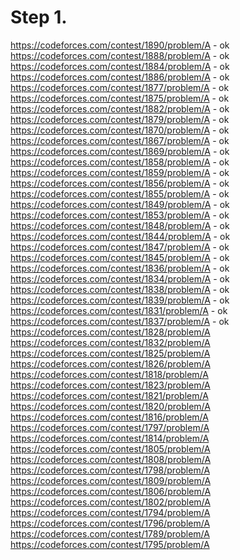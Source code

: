 # Step 1.
https://codeforces.com/contest/1890/problem/A - ok    
https://codeforces.com/contest/1888/problem/A - ok    
https://codeforces.com/contest/1884/problem/A - ok    
https://codeforces.com/contest/1886/problem/A - ok  
https://codeforces.com/contest/1877/problem/A - ok     
https://codeforces.com/contest/1875/problem/A - ok    
https://codeforces.com/contest/1882/problem/A - ok     
https://codeforces.com/contest/1879/problem/A - ok     
https://codeforces.com/contest/1870/problem/A - ok  
https://codeforces.com/contest/1867/problem/A - ok  
https://codeforces.com/contest/1869/problem/A - ok  
https://codeforces.com/contest/1858/problem/A - ok   
https://codeforces.com/contest/1859/problem/A - ok  
https://codeforces.com/contest/1856/problem/A - ok   
https://codeforces.com/contest/1855/problem/A - ok   
https://codeforces.com/contest/1849/problem/A - ok   
https://codeforces.com/contest/1853/problem/A - ok   
https://codeforces.com/contest/1848/problem/A - ok  
https://codeforces.com/contest/1844/problem/A - ok   
https://codeforces.com/contest/1847/problem/A - ok   
https://codeforces.com/contest/1845/problem/A - ok   
https://codeforces.com/contest/1836/problem/A - ok  
https://codeforces.com/contest/1834/problem/A - ok   
https://codeforces.com/contest/1838/problem/A - ok   
https://codeforces.com/contest/1839/problem/A - ok   
https://codeforces.com/contest/1831/problem/A - ok  
https://codeforces.com/contest/1837/problem/A - ok   
https://codeforces.com/contest/1828/problem/A  
https://codeforces.com/contest/1832/problem/A  
https://codeforces.com/contest/1825/problem/A  
https://codeforces.com/contest/1826/problem/A  
https://codeforces.com/contest/1818/problem/A  
https://codeforces.com/contest/1823/problem/A  
https://codeforces.com/contest/1821/problem/A  
https://codeforces.com/contest/1820/problem/A  
https://codeforces.com/contest/1816/problem/A  
https://codeforces.com/contest/1797/problem/A  
https://codeforces.com/contest/1814/problem/A  
https://codeforces.com/contest/1805/problem/A  
https://codeforces.com/contest/1808/problem/A  
https://codeforces.com/contest/1798/problem/A  
https://codeforces.com/contest/1809/problem/A  
https://codeforces.com/contest/1806/problem/A  
https://codeforces.com/contest/1802/problem/A  
https://codeforces.com/contest/1794/problem/A  
https://codeforces.com/contest/1796/problem/A  
https://codeforces.com/contest/1789/problem/A  
https://codeforces.com/contest/1795/problem/A  

